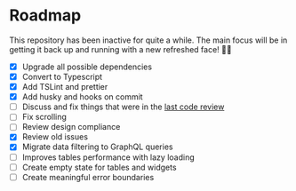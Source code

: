 # Roadmap

This repository has been inactive for quite a while. The main focus will be in getting it back up and running with a new refreshed face! 💪🏻

* [x] Upgrade all possible dependencies
* [x] Convert to Typescript
* [x] Add TSLint and prettier
* [x] Add husky and hooks on commit
* [ ] Discuss and fix things that were in the [last code review](https://github.com/strvcom/dep-manager-web/issues/12)
* [ ] Fix scrolling
* [ ] Review design compliance
* [x] Review old issues
* [x] Migrate data filtering to GraphQL queries
* [ ] Improves tables performance with lazy loading
* [ ] Create empty state for tables and widgets
* [ ] Create meaningful error boundaries
